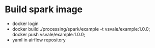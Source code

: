 # Build spark image
- docker login
- docker build ./processing/spark/example -t vsvale/example:1.0.0; docker push vsvale/example:1.0.0;
- yaml in airflow repository